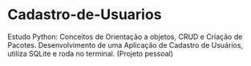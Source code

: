 # Cadastro-de-Usuarios
Estudo Python: Conceitos de Orientação a objetos, CRUD e Criação de Pacotes. Desenvolvimento de uma Aplicação de Cadastro de Usuários, utiliza SQLite e roda no terminal. (Projeto pessoal)
